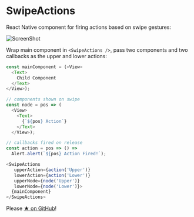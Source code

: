 # SwipeActions

React Native component for firing actions based on swipe gestures:

![ScreenShot](https://raw.github.com/lucasmreis/swipe-actions/master/swipe-actions.gif)

Wrap main component in `<SwipeActions />`, pass two components and two callbacks as the upper and lower actions:

```js
const mainComponent = (<View>
  <Text>
    Child Component
  </Text>
</View>);

// components shown on swipe
const node = pos => (
  <View>
    <Text>
      {`${pos} Action`}
    </Text>
  </View>);

// callbacks fired on release
const action = pos => () =>
  Alert.alert(`${pos} Action Fired!`);

<SwipeActions
   upperAction={action('Upper')}
   lowerAction={action('Lower')}
   upperNode={node('Upper')}
   lowerNode={node('Lower')}>
  {mainComponent}
</SwipeActions>
```

Please [★ on GitHub](https://github.com/lucasmreis/swipe-actions)!
